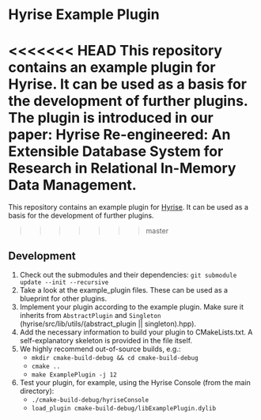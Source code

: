 # Hyrise Example Plugin

<<<<<<< HEAD
This repository contains an example plugin for Hyrise. It can be used as a basis for the development of further plugins. The plugin is introduced in our paper: Hyrise Re-engineered: An Extensible Database System for Research in Relational In-Memory Data Management.
=======
This repository contains an example plugin for [Hyrise](https://github.com/hyrise/hyrise "Hyrise on GitHub"). It can be used as a basis for the development of further plugins.
>>>>>>> master

## Development

1. Check out the submodules and their dependencies: `git submodule update --init --recursive`
1. Take a look at the example_plugin files. These can be used as a blueprint for other plugins.
1. Implement your plugin according to the example plugin. Make sure it inherits from `AbstractPlugin` and `Singleton` (hyrise/src/lib/utils/(abstract_plugin || singleton).hpp).
1. Add the necessary information to build your plugin to CMakeLists.txt. A self-explanatory skeleton is provided in the file itself.
1. We highly recommend out-of-source builds, e.g.:
    - `mkdir cmake-build-debug && cd cmake-build-debug`
    - `cmake ..`
    - `make ExamplePlugin -j 12`
1. Test your plugin, for example, using the Hyrise Console (from the main directory):
    - `./cmake-build-debug/hyriseConsole`
    - `load_plugin cmake-build-debug/libExamplePlugin.dylib`